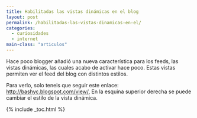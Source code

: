 ```yaml
---
title: Habilitadas las vistas dinámicas en el blog
layout: post
permalink: /habilitadas-las-vistas-dinamicas-en-el/
categories:
  - curiosidades
  - internet
main-class: "articulos"
---
```

Hace poco blogger añadió una nueva característica para los feeds, las vistas dinámicas, las cuales acabo de activar hace poco. Estas vistas permiten ver el feed del blog con distintos estilos.



Para verlo, solo teneis que seguir este enlace: <http://bashyc.blogspot.com/view/>, En la esquina superior derecha se puede cambiar el estilo de la vista dinámica.



{% include _toc.html %}
